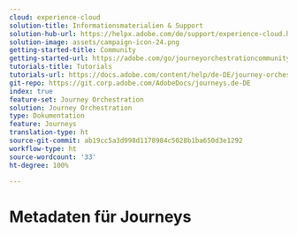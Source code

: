 ```yaml
---
cloud: experience-cloud
solution-title: Informationsmaterialien & Support
solution-hub-url: https://helpx.adobe.com/de/support/experience-cloud.html
solution-image: assets/campaign-icon-24.png
getting-started-title: Community
getting-started-url: https://adobe.com/go/journeyorchestrationcommunity_de
tutorials-title: Tutorials
tutorials-url: https://docs.adobe.com/content/help/de-DE/journey-orchestration-learn/tutorials/understanding-journey-orchestration.html
git-repo: https://git.corp.adobe.com/AdobeDocs/journeys.de-DE
index: true
feature-set: Journey Orchestration
solution: Journey Orchestration
type: Dokumentation
feature: Journeys
translation-type: ht
source-git-commit: ab19cc5a3d998d1178984c5028b1ba650d3e1292
workflow-type: ht
source-wordcount: '33'
ht-degree: 100%

---
```



# Metadaten für Journeys
